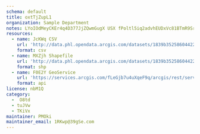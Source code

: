```yaml
---
schema: default
title: oxtTjZupL1 
organization: Sample Department 
notes: LYoIOdMeyCKEr4q4D377JjZQwmGugX USX fPoltl5iq2advhEUDxVc81BTmR9SrOiH0g0BntYZs5ppKLcV1Hzk869QFWPaMbRuh 
resources:
  - name: JcKWq CSV
    url: 'http://data.phl.opendata.arcgis.com/datasets/1839b35258604422b0b520cbb668df0d_0.csv'
    format: csv
  - name: MXZjh Shapefile
    url: 'http://data.phl.opendata.arcgis.com/datasets/1839b35258604422b0b520cbb668df0d_0.zip'
    format: shp
  - name: F0E2Y GeoService
    url: 'https://services.arcgis.com/fLeGjb7u4uXqeF9q/arcgis/rest/services/Air_Monitoring_Stations/FeatureServer/0/query'
    format: api
license: nbM1Q 
category:
  -  O8td 
  - tuJVw 
  - TKiVx 
maintainer: PMOki  
maintainer_email: 1RKwp@39gSe.com
---
```


